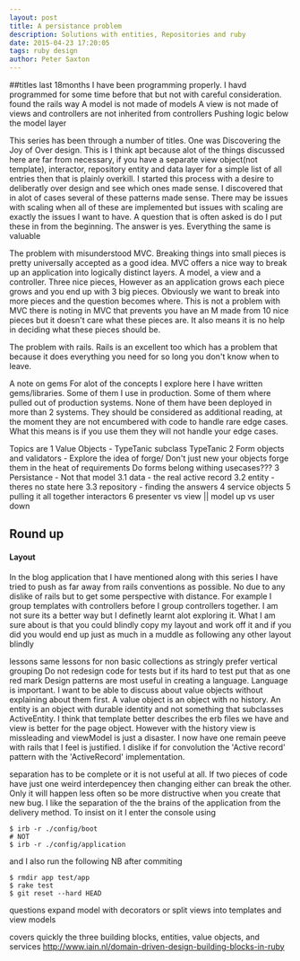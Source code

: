 ```yaml
---
layout: post
title: A persistance problem
description: Solutions with entities, Repositories and ruby
date: 2015-04-23 17:20:05
tags: ruby design
author: Peter Saxton
---
```


##titles
last 18months I have been programming properly. I havd programmed for some time before that but not with careful consideration.
found the rails way
A model is not made of models
A view is not made of views
and controllers are not inherited from controllers
Pushing logic below the model layer

This series has been through a number of titles.
One was Discovering the Joy of Over design.
This is I think apt because alot of the things discussed here are far from necessary, if you have a separate view object(not template), interactor, repository entity and data layer for a simple list of all entries then that is plainly overkill. I started this process with a desire to deliberatly over design and see which ones made sense. I discovered that in alot of cases several of these patterns made sense. There may be issues with scaling when all of these are implemented but issues with scaling are exactly the issues I want to have. A question that is often asked is do I put these in from the beginning. The answer is yes. Everything the same is valuable

The problem with misunderstood MVC. Breaking things into small pieces is pretty universally accepted as a good idea. MVC offers a nice way to break up an application into logically distinct layers. A model, a view and a controller. Three nice pieces, However as an application grows each piece grows and you end up with 3 big pieces. Obviously we want to break into more pieces and the question becomes where. This is not a problem with MVC there is noting in MVC that prevents you have an M made from 10 nice pieces but it doesn't care what these pieces are. It also means it is no help in deciding what these pieces should be.

The problem with rails. Rails is an excellent too which has a problem that because it does everything you need for so long you don't know when to leave.

A note on gems
For alot of the concepts I explore here I have written gems/libraries. Some of them I use in production. Some of them where pulled out of production systems. None of them have been deployed in more than 2 systems. They should be considered as additional reading, at the moment they are not encumbered with code to handle rare edge cases. What this means is if you use them they will not handle your edge cases.

Topics are
1 Value Objects - TypeTanic
subclass TypeTanic
2 Form objects and validators - Explore the idea of forge/ Don't just new your objects forge them in the heat of requirements
Do forms belong withing usecases???
3 Persistance - Not that model
3.1 data - the real active record
3.2 entity - theres no state here
3.3 repository - finding the answers
4 service objects
5 pulling it all together interactors
6 presenter vs view || model up vs user down

## Round up
#### Layout
In the blog application that I have mentioned along with this series I have tried to push as far away from rails conventions as possible. No due to any dislike of rails but to get some perspective with distance.
For example I group templates with controllers before I group controllers together.
I am not sure its a better way but I definetly learnt alot exploring it. What I am sure about is that you could blindly copy my layout and work off it and if you did you would end up just as much in a muddle as following any other layout blindly

lessons
same lessons for non basic collections as stringly
prefer vertical grouping
Do not redesign code for tests but if its hard to test put that as one red mark
Design patterns are most useful in creating a language. Language is important.
I want to be able to discuss about value objects without explaining about them first. A value object is an object with no history. An entity is an object with durable identity and not something that subclasses ActiveEntity.
I think that template better describes the erb files we have and view is better for the page object. However with the history view is missleading and viewModel is just a disaster.
I now have one remain peeve with rails that I feel is justified. I dislike if for convolution the 'Active record' pattern with the 'ActiveRecord' implementation.

separation has to be complete or it is not useful at all. If two pieces of code have just one weird interdepencey then changing either can break the other. Only it will happen less often so be more distructive when you create that new bug.
I like the separation of the the brains of the application from the delivery method. To insist on it I enter the console using
```
$ irb -r ./config/boot
# NOT
$ irb -r ./config/application
```

and I also run the following
NB after commiting
```
$ rmdir app test/app
$ rake test
$ git reset --hard HEAD
```

questions
expand model with decorators or split views into templates and view models


covers quickly the three building blocks, entities, value objects, and services
http://www.iain.nl/domain-driven-design-building-blocks-in-ruby
